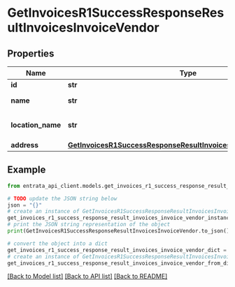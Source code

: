 # GetInvoicesR1SuccessResponseResultInvoicesInvoiceVendor


## Properties

Name | Type | Description | Notes
------------ | ------------- | ------------- | -------------
**id** | **str** | Vendor ID | 
**name** | **str** | Vendor name | 
**location_name** | **str** | Location name of the vendor | 
**address** | [**GetInvoicesR1SuccessResponseResultInvoicesInvoiceVendorAddress**](GetInvoicesR1SuccessResponseResultInvoicesInvoiceVendorAddress.md) |  | 

## Example

```python
from entrata_api_client.models.get_invoices_r1_success_response_result_invoices_invoice_vendor import GetInvoicesR1SuccessResponseResultInvoicesInvoiceVendor

# TODO update the JSON string below
json = "{}"
# create an instance of GetInvoicesR1SuccessResponseResultInvoicesInvoiceVendor from a JSON string
get_invoices_r1_success_response_result_invoices_invoice_vendor_instance = GetInvoicesR1SuccessResponseResultInvoicesInvoiceVendor.from_json(json)
# print the JSON string representation of the object
print(GetInvoicesR1SuccessResponseResultInvoicesInvoiceVendor.to_json())

# convert the object into a dict
get_invoices_r1_success_response_result_invoices_invoice_vendor_dict = get_invoices_r1_success_response_result_invoices_invoice_vendor_instance.to_dict()
# create an instance of GetInvoicesR1SuccessResponseResultInvoicesInvoiceVendor from a dict
get_invoices_r1_success_response_result_invoices_invoice_vendor_from_dict = GetInvoicesR1SuccessResponseResultInvoicesInvoiceVendor.from_dict(get_invoices_r1_success_response_result_invoices_invoice_vendor_dict)
```
[[Back to Model list]](../README.md#documentation-for-models) [[Back to API list]](../README.md#documentation-for-api-endpoints) [[Back to README]](../README.md)


